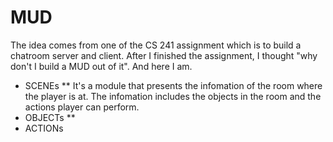 # MUD
The idea comes from one of the CS 241 assignment which is to build a chatroom server and client. After I finished the assignment, I thought "why don't I build a MUD out of it". And here I am.
* SCENEs
** It's a module that presents the infomation of the room where the player is at. The infomation includes the objects in the room and the actions player can perform.
* OBJECTs
** 
* ACTIONs
